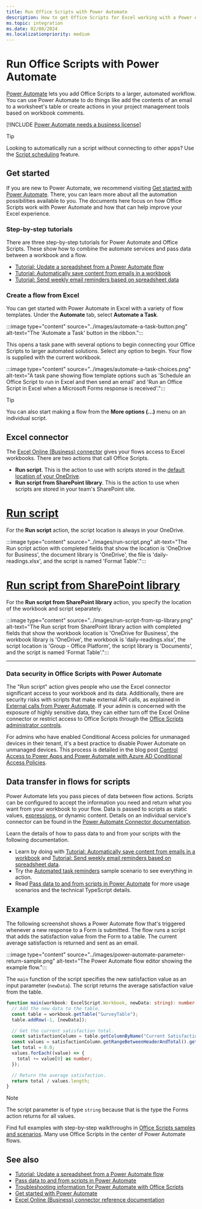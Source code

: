 ```yaml
---
title: Run Office Scripts with Power Automate
description: How to get Office Scripts for Excel working with a Power Automate workflow.
ms.topic: integration
ms.date: 02/08/2024
ms.localizationpriority: medium
---
```


# Run Office Scripts with Power Automate

[Power Automate](https://make.powerautomate.com) lets you add Office Scripts to a larger, automated workflow. You can use Power Automate to do things like add the contents of an email to a worksheet's table or create actions in your project management tools based on workbook comments.

[!INCLUDE [Power Automate needs a business license](../includes/power-automate-needs-business.md)]

> [!TIP]
> Looking to automatically run a script without connecting to other apps? Use the [Script scheduling](../overview/excel.md#schedule-scripts-to-run-automatically) feature.

## Get started

If you are new to Power Automate, we recommend visiting [Get started with Power Automate](/power-automate/getting-started). There, you can learn more about all the automation possibilities available to you. The documents here focus on how Office Scripts work with Power Automate and how that can help improve your Excel experience.

### Step-by-step tutorials

There are three step-by-step tutorials for Power Automate and Office Scripts. These show how to combine the automate services and pass data between a workbook and a flow.

- [Tutorial: Update a spreadsheet from a Power Automate flow](../tutorials/excel-power-automate-manual.md)
- [Tutorial: Automatically save content from emails in a workbook](../tutorials/excel-power-automate-trigger.md)
- [Tutorial: Send weekly email reminders based on spreadsheet data](../tutorials//excel-power-automate-returns.md)

### Create a flow from Excel

You can get started with Power Automate in Excel with a variety of flow templates. Under the **Automate** tab, select **Automate a Task**.

:::image type="content" source="../images/automate-a-task-button.png" alt-text="The 'Automate a Task' button in the ribbon.":::

This opens a task pane with several options to begin connecting your Office Scripts to larger automated solutions. Select any option to begin. Your flow is supplied with the current workbook.

:::image type="content" source="../images/automate-a-task-choices.png" alt-text="A task pane showing flow template options such as 'Schedule an Office Script to run in Excel and then send an email' and 'Run an Office Script in Excel when a Microsoft Forms response is received'.":::

> [!TIP]
> You can also start making a flow from the **More options (…)** menu on an individual script.

## Excel connector

The [Excel Online (Business) connector](/connectors/excelonlinebusiness) gives your flows access to Excel workbooks. There are two actions that call Office Scripts.

- **Run script**. This is the action to use with scripts stored in the [default location of your OneDrive](../overview/script-storage.md#onedrive).
- **Run script from SharePoint library**. This is the action to use when scripts are stored in your team's SharePoint site.

# [Run script](#tab/run-script)

For the **Run script** action, the script location is always in your OneDrive.

:::image type="content" source="../images/run-script.png" alt-text="The Run script action with completed fields that show the location is 'OneDrive for Business', the document library is 'OneDrive', the file is 'daily-readings.xlsx', and the script is named 'Format Table'.":::

# [Run script from SharePoint library](#tab/run-script-sp)

For the **Run script from SharePoint library** action, you specify the location of the workbook and script separately.

:::image type="content" source="../images/run-script-from-sp-library.png" alt-text="The Run script from SharePoint library action with completed fields that show the workbook location is 'OneDrive for Business', the workbook library is 'OneDrive', the workbook is 'daily-readings.xlsx', the script location is 'Group - Office Platform', the script library is 'Documents', and the script is named 'Format Table'.":::

---

### Data security in Office Scripts with Power Automate

The "Run script" action gives people who use the Excel connector significant access to your workbook and its data. Additionally, there are security risks with scripts that make external API calls, as explained in [External calls from Power Automate](external-calls.md). If your admin is concerned with the exposure of highly sensitive data, they can either turn off the Excel Online connector or restrict access to Office Scripts through the [Office Scripts administrator controls](/microsoft-365/admin/manage/manage-office-scripts-settings).

For admins who have enabled Conditional Access policies for unmanaged devices in their tenant, it's a best practice to disable Power Automate on unmanaged devices. This process is detailed in the blog post [Control Access to Power Apps and Power Automate with Azure AD Conditional Access Policies](https://devblogs.microsoft.com/premier-developer/control-access-to-power-apps-and-power-automate-with-azure-ad-conditional-access-policies/).

## Data transfer in flows for scripts

Power Automate lets you pass pieces of data between flow actions. Scripts can be configured to accept the information you need and return what you want from your workbook to your flow. Data is passed to scripts as static values, [expressions](/power-automate/use-expressions-in-conditions), or dynamic content. Details on an individual service's connector can be found in the [Power Automate Connector documentation](/connectors/).

Learn the details of how to pass data to and from your scripts with the following documentation.

- Learn by doing with [Tutorial: Automatically save content from emails in a workbook](../tutorials/excel-power-automate-trigger.md) and [Tutorial: Send weekly email reminders based on spreadsheet data](../tutorials/excel-power-automate-returns.md).
- Try the [Automated task reminders](../resources/scenarios/task-reminders.md) sample scenario to see everything in action.
- Read [Pass data to and from scripts in Power Automate](power-automate-parameters-returns.md) for more usage scenarios and the technical TypeScript details.

## Example

The following screenshot shows a Power Automate flow that's triggered whenever a new response to a Form is submitted. The flow runs a script that adds the satisfaction value from the Form to a table. The current average satisfaction is returned and sent as an email.

:::image type="content" source="../images/power-automate-parameter-return-sample.png" alt-text="The Power Automate flow editor showing the example flow.":::

The `main` function of the script specifies the new satisfaction value as an input parameter (`newData`). The script returns the average satisfaction value from the table.

```TypeScript
function main(workbook: ExcelScript.Workbook, newData: string): number {
  // Add the new data to the table.
  const table = workbook.getTable("SurveyTable");
  table.addRow(-1, [newData]);

  // Get the current satisfaction total.
  const satisfactionColumn = table.getColumnByName("Current Satisfaction");
  const values = satisfactionColumn.getRangeBetweenHeaderAndTotal().getValues();
  let total = 0.0;
  values.forEach((value) => {
    total += value[0] as number;
  });

  // Return the average satisfaction.
  return total / values.length;
}
```

> [!NOTE]
> The script parameter is of type `string` because that is the type the Forms action returns for all values.

Find full examples with step-by-step walkthroughs in [Office Scripts samples and scenarios](../resources/samples/samples-overview.md). Many use Office Scripts in the center of Power Automate flows.

## See also

- [Tutorial: Update a spreadsheet from a Power Automate flow](../tutorials/excel-power-automate-manual.md)
- [Pass data to and from scripts in Power Automate](power-automate-parameters-returns.md)
- [Troubleshooting information for Power Automate with Office Scripts](../testing/power-automate-troubleshooting.md)
- [Get started with Power Automate](/power-automate/getting-started)
- [Excel Online (Business) connector reference documentation](/connectors/excelonlinebusiness/)
